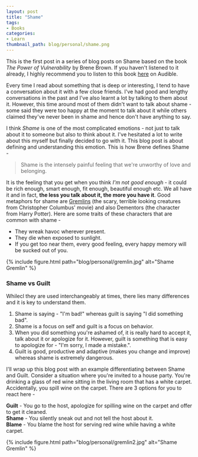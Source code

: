 ```yaml
---
layout: post
title: "Shame"
tags:
- Books
categories:
- Learn
thumbnail_path: blog/personal/shame.png
---
```


This is the first post in a series of blog posts on Shame based on the book *The Power of Vulnerability* by Brene Brown. If you haven't listened to it already, I highly recommend you to listen to this book [here](http://www.audible.com/pd/Self-Development/The-Power-of-Vulnerability-Audiobook/B00CYKDYBQ) on Audible.

Every time I read about something that is deep or interesting, I tend to have a conversation about it with a few close friends. I've had good and lengthy conversations in the past and I've also learnt a lot by talking to them about it. However, this time around most of them didn't want to talk about shame - some said they were too happy at the moment to talk about it while others claimed they've never been in shame and hence don't have anything to say.

I think *Shame* is one of the most complicated emotions - not just to talk about it to someone but also to think about it. I've hesitated a lot to write about this myself but finally decided to go with it. This blog post is about defining and understanding this emotion. This is how Brene defines Shame - 

> Shame is the intensely painful feeling that we're unworthy of love and belonging.

It is the feeling that you get when you think *I'm not good enough* - it could be rich enough, smart enough, fit enough, beautiful enough etc. We all have it and in fact, **the less you talk about it, the more you have it**. Good metaphors for shame are [Gremlins](http://www.imdb.com/title/tt0087363/) (the scary, terrible looking creatures from Christopher Columbus' movie) and also Dementors (the character from Harry Potter). Here are some traits of these characters that are common with shame - 

* They wreak havoc wherever present. <br/>
* They die when exposed to sunlight. <br/>
* If you get too near them, every good feeling, every happy memory will be sucked out of you.

{% include figure.html path="blog/personal/gremlin.jpg" alt="Shame Gremlin" %}

### Shame vs Guilt

Whilecl they are used interchangeably at times, there lies many differences and it is key to understand them. 

1. Shame is saying - "I'm bad!" whereas guilt is saying "I did something bad". <br/>
2. Shame is a focus on self and guilt is a focus on behavior. <br/>
3. When you did something you're ashamed of, it is really hard to accept it, talk about it or apologize for it. However, guilt is something that is easy to apologize for - "I'm sorry, I made a mistake.". <br/>
4. Guilt is good, productive and adaptive (makes you change and improve) whereas shame is extremely dangerous.

I'll wrap up this blog post with an example differentiating between Shame and Guilt. Consider a situation where you're invited to a house party. You're drinking a glass of red wine sitting in the living room that has a white carpet. Accidentally, you spill wine on the carpet. There are 3 options for you to react here - 

**Guilt** - You go to the host, apologize for spilling wine on the carpet and offer to get it cleaned. <br/>
**Shame** - You silently sneak out and not tell the host about it. <br/>
**Blame** - You blame the host for serving red wine while having a white carpet.

{% include figure.html path="blog/personal/gremlin2.jpg" alt="Shame Gremlin" %}